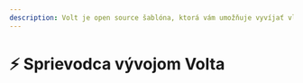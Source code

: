 ```yaml
---
description: Volt je open source šablóna, ktorá vám umožňuje vyvíjať vlastnú platformu servera Paperweight založenú na Plazme.
---
```


# ⚡ Sprievodca vývojom Volta

